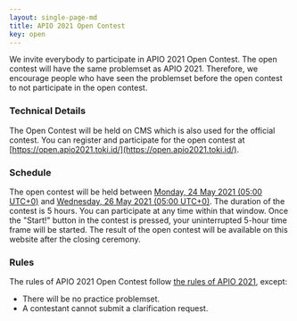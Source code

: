 ```yaml
---
layout: single-page-md
title: APIO 2021 Open Contest
key: open
---
```


We invite everybody to participate in APIO 2021 Open Contest.
The open contest will have the same problemset as APIO 2021.
Therefore, we encourage people who have seen the problemset before the open contest to not participate in the open contest.

### Technical Details

The Open Contest will be held on CMS which is also used for the official contest.
You can register and participate for the open contest at [https://open.apio2021.toki.id/](https://open.apio2021.toki.id/).

### Schedule

The open contest will be held between [Monday, 24 May 2021 (05:00 UTC+0)](https://www.timeanddate.com/worldclock/fixedtime.html?iso=20210524T05&p1=1440) and [Wednesday, 26 May 2021 (05:00 UTC+0)](https://www.timeanddate.com/worldclock/fixedtime.html?iso=20210526T05&p1=1440).
The duration of the contest is 5 hours.
You can participate at any time within that window.
Once the "Start!" button in the contest is pressed, your uninterrupted 5-hour time frame will be started.
The result of the open contest will be available on this website after the closing ceremony.

### Rules

The rules of APIO 2021 Open Contest follow [the rules of APIO 2021](/rules), except:

* There will be no practice problemset.
* A contestant cannot submit a clarification request.

